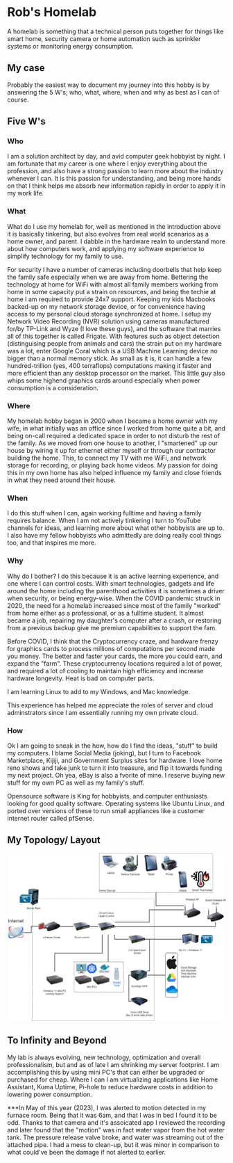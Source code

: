 # Rob's Homelab

A homelab is something that a technical person puts together for things like smart home, security camera or home automation such as sprinkler systems or monitoring energy consumption.

## My case
Probably the easiest way to document my journey into this hobby is by answering the 5 W's; who, what, where, when and why as best as I can of course.

## Five W's
### Who
I am a solution architect by day, and avid computer geek hobbyist by night. I am fortunate that my career is one where I enjoy everything about the profession, and also have a strong passion to learn more about the industry whenever I can. It is this passion for understanding, and being more hands on that I think helps me absorb new information rapidly in order to apply it in my work life.

### What
What do I use my homelab for, well as mentioned in the introduction above it is basically tinkering, but also evolves from real world scenarios as a home owner, and parent. I dabble in the hardware realm to understand more about how computers work, and applying my software experience to simplify technology for my family to use.

For security I have a number of cameras including doorbells that help keep the family safe especially when we are away from home. Bettering the technology at home for WiFi with almost all family members working from home in some capacity put a strain on resources, and being the techie at home I am required to provide 24x7 support. Keeping my kids Macbooks backed-up on my network storage device, or for convenience having access to my personal cloud storage synchronized at home. I setup my Network Video Recording (NVR) solution using cameras manufactured for/by TP-Link and Wyze (I love these guys), and the software that marries all of this together is called Frigate. With features such as object detection (distinguising people from animals and cars) the strain put on my hardware was a lot, enter Google Coral which is a USB Machine Learning device no bigger than a normal memory stick. As small as it is, it can handle a few hundred-trillion (yes, 400 terraflops) computations making it faster and more efficient than any desktop processor on the market. This little guy also whips some highend graphics cards around especially when power consumption is a consideration.

### Where
My homelab hobby began in 2000 when I became a home owner with my wife, in what initially was an office since I worked from home quite a bit, and being on-call required a dedicated space in order to not disturb the rest of the family. As we moved from one house to another, I "smartened" up our house by wiring it up for ethernet either myself or through our contractor building the home. This, to connect my TV with me WiFi, and network storage for recording, or playing back home videos. My passion for doing this in my own home has also helped influence my family and close friends in what they need around their house.

### When
I do this stuff when I can, again working fulltime and having a family requires balance. When I am not actively tinkering I turn to YouTube channels for ideas, and learning more about what other hobbyists are up to. I also have my fellow hobbyists who admittedly are doing really cool things too, and that inspires me more. 

### Why
Why do I bother? I do this because it is an active learning experience, and one where I can control costs. With smart technologies, gadgets and life around the home including the parenthood activities it is sometimes a driver when security, or being energy-wise. When the COVID pandemic struck in 2020, the need for a homelab increased since most of the family "worked" from home either as a professional, or as a fulltime student. It almost became a job, repairing my daughter's computer after a crash, or restoring from a previous backup give me premium capabilities to support the fam.

Before COVID, I think that the Cryptocurrency craze, and hardware frenzy for graphics cards to process millions of computations per second made you money. The better and faster your cards, the more you could earn, and expand the "farm". These cryptocurrency locations required a lot of power, and required a lot of cooling to maintain high efficiency and increase hardware longevity. Heat is bad on computer parts.

I am learning Linux to add to my Windows, and Mac knowledge.

This experience has helped me appreciate the roles of server and cloud adminstrators since I am essentially running my own private cloud.

### How
Ok I am going to sneak in the how, how do I find the ideas, "stuff" to build my computers. I blame Social Media (joking), but I turn to Facebook Marketplace, Kijiji, and Government Surplus sites for hardware. I love home reno shows and take junk to turn it into treasure, and flip it towards funding my next project. Oh yea, eBay is also a fvorite of mine. I reserve buying new stuff for my own PC as well as my family's stuff. 

Opensource software is King for hobbyists, and computer enthusiasts looking for good quality software. Operating systems like Ubuntu Linux, and ported over versions of these to run small appliances like a customer internet router called pfSense. 

## My Topology/ Layout

![Image](homelab-2023.png)

## To Infinity and Beyond
My lab is always evolving, new technology, optimization and overall professionalism, but and as of late I am shrinking my server footprint. I am accomplishing this by using mini PC's that can either be upgraded or purchased for cheap. Where I can I am virtualizing applications like Home Assistant, Kuma Uptime, Pi-hole to reduce hardware costs in addition to lowering power consumption.

***In May of this year (2023), I was alerted to motion detected in my furnace room. Being that it was 6am, and that I was in bed I found it to be odd. Thanks to that camera and it's assoicated app I reviewed the recording and later found that the "motion" was in fact water vapor from the hot water tank. The pressure release valve broke, and water was streaming out of the attached pipe. I had a mess to clean-up, but it was minor in comparison to what could've been the damage if not alerted to earlier.

